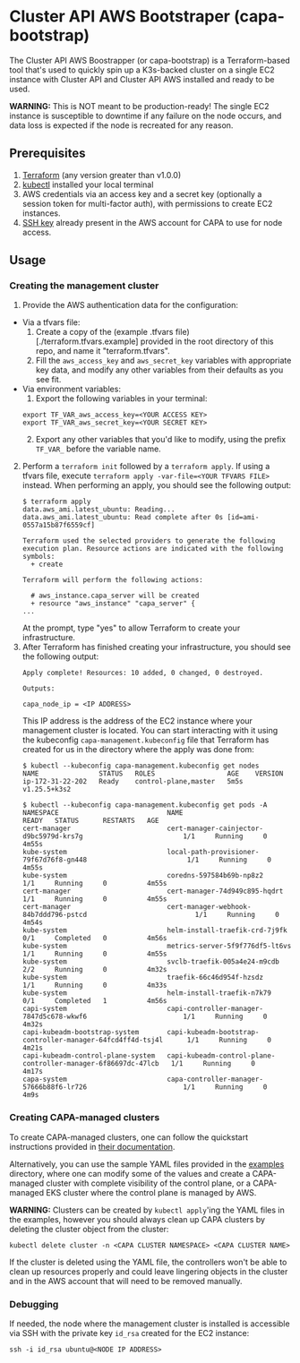 # Cluster API AWS Bootstraper (capa-bootstrap)

The Cluster API AWS Boostrapper (or capa-bootstrap) is a Terraform-based tool
that's used to quickly spin up a K3s-backed cluster on a single EC2 instance
with Cluster API and Cluster API AWS installed and ready to be used.

**WARNING:** This is NOT meant to be production-ready! The single EC2 instance
is susceptible to downtime if any failure on the node occurs, and data loss
is expected if the node is recreated for any reason.

## Prerequisites

1. [Terraform](https://developer.hashicorp.com/terraform/tutorials/aws-get-started/install-cli) 
   (any version greater than v1.0.0)
2. [kubectl](https://kubernetes.io/docs/tasks/tools/install-kubectl/) installed your local terminal
3. AWS credentials via an access key and a secret key (optionally a session token for multi-factor auth),
   with permissions to create EC2 instances.
4. [SSH key](https://cluster-api-aws.sigs.k8s.io/topics/using-clusterawsadm-to-fulfill-prerequisites.html#ssh-key-pair) 
   already present in the AWS account for CAPA to use for node access.

## Usage

### Creating the management cluster

1. Provide the AWS authentication data for the configuration:
  - Via a tfvars file:
    1. Create a copy of the (example .tfvars file)[./terraform.tfvars.example]
       provided in the root directory of this repo, and name it "terraform.tfvars".
    2. Fill the `aws_access_key` and `aws_secret_key` variables with appropriate
       key data, and modify any other variables from their defaults as you see fit.
  - Via environment variables:
    1. Export the following variables in your terminal:
    ```
    export TF_VAR_aws_access_key=<YOUR ACCESS KEY>
    export TF_VAR_aws_secret_key=<YOUR SECRET KEY>
    ```
    2. Export any other variables that you'd like to modify, using the prefix
       `TF_VAR_` before the variable name.
2. Perform a `terraform init` followed by a `terraform apply`. If using a
   tfvars file, execute `terraform apply -var-file=<YOUR TFVARS FILE>` instead.
   When performing an apply, you should see the following output:
   ```
   $ terraform apply
   data.aws_ami.latest_ubuntu: Reading...
   data.aws_ami.latest_ubuntu: Read complete after 0s [id=ami-0557a15b87f6559cf]

   Terraform used the selected providers to generate the following execution plan. Resource actions are indicated with the following symbols:
     + create
   
   Terraform will perform the following actions:

     # aws_instance.capa_server will be created
     + resource "aws_instance" "capa_server" {
   ...
   ```
   At the prompt, type "yes" to allow Terraform to create your infrastructure.
3. After Terraform has finished creating your infrastructure, you should see
   the following output:
   ```
   Apply complete! Resources: 10 added, 0 changed, 0 destroyed.

   Outputs:

   capa_node_ip = <IP ADDRESS>
   ```
   This IP address is the address of the EC2 instance where your management
   cluster is located. You can start interacting with it using the kubeconfig
   `capa-management.kubeconfig` file that Terraform has created for us in the
   directory where the apply was done from:
   ```
   $ kubectl --kubeconfig capa-management.kubeconfig get nodes
   NAME               STATUS   ROLES                  AGE    VERSION
   ip-172-31-22-202   Ready    control-plane,master   5m5s   v1.25.5+k3s2

   $ kubectl --kubeconfig capa-management.kubeconfig get pods -A
   NAMESPACE                           NAME                                                            READY   STATUS      RESTARTS   AGE
   cert-manager                        cert-manager-cainjector-d9bc5979d-krs7g                         1/1     Running     0          4m55s
   kube-system                         local-path-provisioner-79f67d76f8-gn448                         1/1     Running     0          4m55s
   kube-system                         coredns-597584b69b-np8z2                                        1/1     Running     0          4m55s
   cert-manager                        cert-manager-74d949c895-hqdrt                                   1/1     Running     0          4m55s
   cert-manager                        cert-manager-webhook-84b7ddd796-pstcd                           1/1     Running     0          4m54s
   kube-system                         helm-install-traefik-crd-7j9fk                                  0/1     Completed   0          4m56s
   kube-system                         metrics-server-5f9f776df5-lt6vs                                 1/1     Running     0          4m55s
   kube-system                         svclb-traefik-005a4e24-m9cdb                                    2/2     Running     0          4m32s
   kube-system                         traefik-66c46d954f-hzsdz                                        1/1     Running     0          4m33s
   kube-system                         helm-install-traefik-n7k79                                      0/1     Completed   1          4m56s
   capi-system                         capi-controller-manager-7847d5c678-wkwf6                        1/1     Running     0          4m32s
   capi-kubeadm-bootstrap-system       capi-kubeadm-bootstrap-controller-manager-64fcd4ff4d-tsj4l      1/1     Running     0          4m21s
   capi-kubeadm-control-plane-system   capi-kubeadm-control-plane-controller-manager-6f86697dc-47lcb   1/1     Running     0          4m17s
   capa-system                         capa-controller-manager-57666b88f6-lr726                        1/1     Running     0          4m9s
   ```
### Creating CAPA-managed clusters

To create CAPA-managed clusters, one can follow the quickstart instructions
provided in [their documentation](https://cluster-api-aws.sigs.k8s.io/getting-started.html#required-configuration-for-common-providers).

Alternatively, you can use the sample YAML files provided in the [examples](./examples)
directory, where one can modify some of the values and create a CAPA-managed
cluster with complete visibility of the control plane, or a CAPA-managed EKS
cluster where the control plane is managed by AWS.

**WARNING:** Clusters can be created by `kubectl apply`'ing the YAML files in
the examples, however you should always clean up CAPA clusters by deleting the
cluster object from the cluster:
```
kubectl delete cluster -n <CAPA CLUSTER NAMESPACE> <CAPA CLUSTER NAME>
```

If the cluster is deleted using the YAML file, the controllers won't be able
to clean up resources properly and could leave lingering objects in the cluster
and in the AWS account that will need to be removed manually.

### Debugging

If needed, the node where the management cluster is installed is accessible
via SSH with the private key `id_rsa` created for the EC2 instance:

```
ssh -i id_rsa ubuntu@<NODE IP ADDRESS>
```
